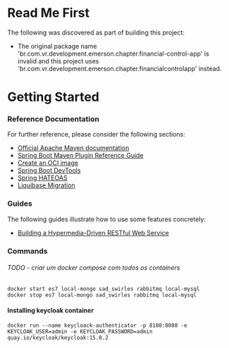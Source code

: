 # Read Me First
The following was discovered as part of building this project:

* The original package name 'br.com.vr.development.emerson.chapter.financial-control-app' is invalid and this project uses 'br.com.vr.development.emerson.chapter.financialcontrolapp' instead.

# Getting Started

### Reference Documentation
For further reference, please consider the following sections:

* [Official Apache Maven documentation](https://maven.apache.org/guides/index.html)
* [Spring Boot Maven Plugin Reference Guide](https://docs.spring.io/spring-boot/docs/2.5.5/maven-plugin/reference/html/)
* [Create an OCI image](https://docs.spring.io/spring-boot/docs/2.5.5/maven-plugin/reference/html/#build-image)
* [Spring Boot DevTools](https://docs.spring.io/spring-boot/docs/2.5.5/reference/htmlsingle/#using-boot-devtools)
* [Spring HATEOAS](https://docs.spring.io/spring-boot/docs/2.5.5/reference/htmlsingle/#boot-features-spring-hateoas)
* [Liquibase Migration](https://docs.spring.io/spring-boot/docs/2.5.5/reference/htmlsingle/#howto-execute-liquibase-database-migrations-on-startup)

### Guides
The following guides illustrate how to use some features concretely:

* [Building a Hypermedia-Driven RESTful Web Service](https://spring.io/guides/gs/rest-hateoas/)


### Commands

###### TODO - criar um docker compose com todos os containers 

    docker start es7 local-mongo sad_swirles rabbitmq local-mysql
    docker stop es7 local-mongo sad_swirles rabbitmq local-mysql

#### Installing keycloak container 
    docker run --name keycloack-authenticator -p 8180:8080 -e KEYCLOAK_USER=admin -e KEYCLOAK_PASSWORD=admin quay.io/keycloak/keycloak:15.0.2
